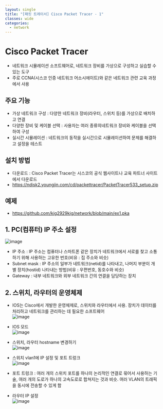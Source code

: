 ```yaml
---
layout: single
title: "[패킷 트레이서] Cisco Packet Tracer - 1"
classes: wide
categories:
  - network
---  
```


# Cisco Packet Tracer
 - 네트워크 시뮬레이션 소프트웨어로, 네트워크 장비를 가상으로 구성하고 실습할 수 있는 도구
 - 주로 CCNA(시스코 인증 네트워크 어소시에이트)와 같은 네트워크 관련 교육 과정에서 사용

## 주요 기능
 - 가상 네트워크 구성 : 다양한 네트워크 장비(라우터, 스위치 등)를 가상으로 배치하고 연결
 - 다양한 장비 및 케이블 선택 : 사용자는 여러 종류의네트워크 장비와 케이블을 선택하여 구성
 - 실시간 시뮬레이션 : 네트워크의 동작을 실시간으로 시뮬레이션하여 문제를 해결하고 설정을 테스트

## 설치 방법
 - 다운로드 : Cisco Packet Tracer는 시스코의 공식 웹사이트나 교육 파트너 사이트에서 다운로드
 -  https://ndisk2.youngjin.com/cd/packettracer/PacketTracer533_setup.zip


## 예제
 - https://github.com/kig2929kig/network/blob/main/ex1.pka


## 1. PC(컴퓨터) IP 주소 설정
![image](https://github.com/user-attachments/assets/b5b39513-91db-477a-bf6a-f9723309d78a)

 - IP 주소 : IP 주소는 컴퓨터나 스마트폰 같은 장치가 네트워크에서 서로를 찾고 소통하기 위해 사용하는 고유한 번호(비유 : 집 주소와 비슷)
 - Subnet mask : IP 주소의 일부가 네트워크(netid)를 나타내고, 나머지 부분이 개별 장치(hostid) 나타내는 방법(비유 : 우편번호, 동호수와 비슷)
 - Gateway : 내부 네트워크와 외부 네트워크 간의 연결을 담당하는 장치

## 2. 스위치, 라우터의 운영체제
 - IOS는 Cisco에서 개발한 운영체제로, 스위치와 라우터에서 사용. 장치가 데이터를 처리하고 네트워크를 관리하는 데 필요한 소프트웨어  
![image](https://github.com/user-attachments/assets/06f94660-2ecb-4e00-918b-322849eccd9a)

 - IOS 모드  
![image](https://github.com/user-attachments/assets/fdc17193-83d4-4154-b063-94a33ad7c7c5)

 - 스위치, 라우터 hostname 변경하기      
![image](https://github.com/user-attachments/assets/b3b01091-cf43-4ea2-b48f-c55e394802e8)

 - 스위치 vlan1에 IP 설정 및 포트 트렁크  
![image](https://github.com/user-attachments/assets/42f8c88b-c1f1-4ba0-919d-eeafd4ad4133)
 - 포트 트렁크 : 여러 개의 스위치 포트를 하나의 논리적인 연결로 묶어서 사용하는 기술, 여러 개의 도로가 하나의 고속도로로 합쳐지는 것과 비슷. 여러 VLAN의 트래픽을 동시에 전송할 수 있게 함  

- 라우터 IP 설정  
![image](https://github.com/user-attachments/assets/637cbf42-a004-49b5-bcc5-55957e8791ba)



